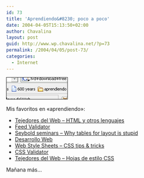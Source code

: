 ```yaml
---
id: 73
title: 'Aprendiendo&#8230; poco a poco'
date: 2004-04-05T15:13:50+02:00
author: Chavalina
layout: post
guid: http://www.wp.chavalina.net/?p=73
permalink: /2004/04/05/post-73/
categories:
  - Internet
---
```

<img src="/imagenes/fotos/aprendiendo.gif" alt="mis bookmarks" width="164" height="58" border="1" />

Mis favoritos en «aprendiendo»:

  * <a href="http://www.tejedoresdelweb.com/" target="_blank">Tejedores del Web &#8211; <acronym title="HyperText Markup Language">HTML</acronym> y otros lenguajes</a> 
  * <a href="http://feedvalidator.org/docs/rss2.html" target="_blank">Feed Validator</a>
  * <a href="http://www.hotdesign.com/seybold/index.html" target="_blank">Seybold seminars &#8211; Why tables for layout is stupid</a>
  * <a href="http://www.desarrolloweb.com/directorio/programacion/" target="_blank">Desarrollo Web</a>
  * <a href="http://www.w3.org/Style/Examples/007/figures.html" target="_blank">Web Style Sheets &#8211; <span title="Cascade Style Sheets" class="anotacion">CSS</span> tips & tricks</a> 
  * <a href="http://jigsaw.w3.org/css-validator/" target="_blank"><span title="Cascade Style Sheets" class="anotacion">CSS</span> Validator</a> 
  * <a href="http://www.tejedoresdelweb.com/307/article-1061.html" target="_blank">Tejedores del Web &#8211; Hojas de estilo <span title="Cascade Style Sheets" class="anotacion">CSS</span></a> 

Ma&ntilde;ana m&aacute;s&#8230;